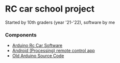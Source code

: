 # RC car school project
Started by 10th graders (year '21-'22), software by me

### Components
- [Arduino Rc Car Software](./ArduinoRcCar)
- [Android (Processing) remote control app](./AndroidApp)
- [Old Arduino Source Code](./OldArduinoCode)
